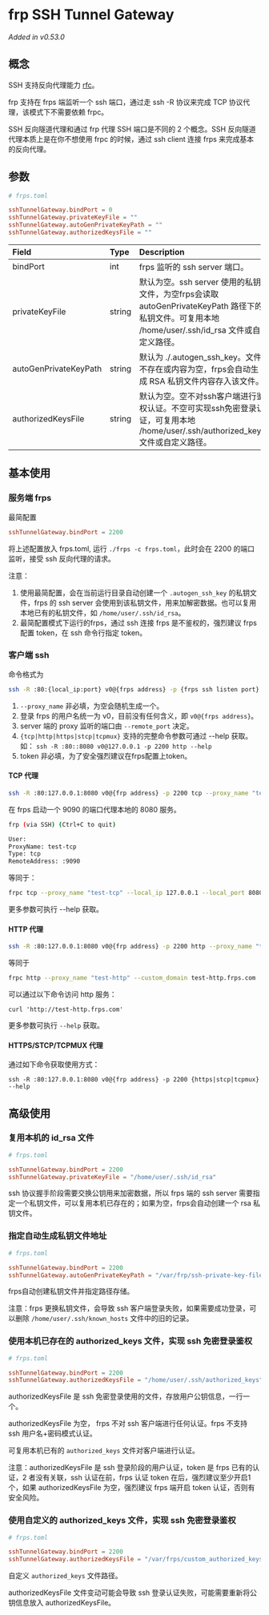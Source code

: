 # frp SSH Tunnel Gateway

*Added in v0.53.0*

## 概念

SSH 支持反向代理能力 [rfc](https://www.rfc-editor.org/rfc/rfc4254#page-16)。

frp 支持在 frps 端监听一个 ssh 端口，通过走 ssh -R 协议来完成 TCP 协议代理，该模式下不需要依赖 frpc。

SSH 反向隧道代理和通过 frp 代理 SSH 端口是不同的 2 个概念。SSH 反向隧道代理本质上是在你不想使用 frpc 的时候，通过 ssh client 连接 frps 来完成基本的反向代理。

## 参数

```toml
# frps.toml

sshTunnelGateway.bindPort = 0
sshTunnelGateway.privateKeyFile = ""
sshTunnelGateway.autoGenPrivateKeyPath = ""
sshTunnelGateway.authorizedKeysFile = ""
```

| Field | Type | Description | Required |
| :--- | :--- | :--- | :--- |
| bindPort| int | frps 监听的 ssh server 端口。| YES |
| privateKeyFile | string | 默认为空。ssh server 使用的私钥文件，为空frps会读取 autoGenPrivateKeyPath 路径下的私钥文件。可复用本地 /home/user/.ssh/id_rsa 文件或自定义路径。| No |
| autoGenPrivateKeyPath  | string |默认为 ./.autogen_ssh_key。文件不存在或内容为空，frps会自动生成 RSA 私钥文件内容存入该文件。|No|
| authorizedKeysFile  | string |默认为空。空不对ssh客户端进行鉴权认证。不空可实现ssh免密登录认证，可复用本地 /home/user/.ssh/authorized_keys 文件或自定义路径。| No |

## 基本使用

### 服务端 frps

最简配置

```toml
sshTunnelGateway.bindPort = 2200
```

将上述配置放入 frps.toml, 运行 `./frps -c frps.toml`，此时会在 2200 的端口监听，接受 ssh 反向代理的请求。

注意：
1. 使用最简配置，会在当前运行目录自动创建一个 `.autogen_ssh_key` 的私钥文件，frps 的 ssh server 会使用到该私钥文件，用来加解密数据。也可以复用本地已有的私钥文件，如 `/home/user/.ssh/id_rsa`。
2. 最简配置模式下运行的frps，通过 ssh 连接 frps 是不鉴权的，强烈建议 frps 配置 token，在 ssh 命令行指定 token。

### 客户端 ssh

命令格式为

```bash
ssh -R :80:{local_ip:port} v0@{frps address} -p {frps ssh listen port} {tcp|http|https|stcp|tcpmux} --remote_port {real remote port} --proxy_name {proxy_name} --token {frp token}

```

1. `--proxy_name` 非必填，为空会随机生成一个。
2. 登录 frps 的用户名统一为 v0，目前没有任何含义，即 `v0@{frps address}`。
3. server 端的 proxy 监听的端口由 `--remote_port` 决定。
4. `{tcp|http|https|stcp|tcpmux}` 支持的完整命令参数可通过 --help 获取。 如： `ssh -R :80::8080 v0@127.0.0.1 -p 2200 http --help`
5. token 非必填，为了安全强烈建议在frps配置上token。

####  TCP 代理

```bash
ssh -R :80:127.0.0.1:8080 v0@{frp address} -p 2200 tcp --proxy_name "test-tcp" --remote_port 9090
```

在 frps 启动一个 9090 的端口代理本地的 8080 服务。

```bash
frp (via SSH) (Ctrl+C to quit)

User: 
ProxyName: test-tcp
Type: tcp
RemoteAddress: :9090
```

等同于：

```bash
frpc tcp --proxy_name "test-tcp" --local_ip 127.0.0.1 --local_port 8080 --remote_port 9090
```

更多参数可执行 --help 获取。

####  HTTP 代理

```bash
ssh -R :80:127.0.0.1:8080 v0@{frp address} -p 2200 http --proxy_name "test-http"  --custom_domain test-http.frps.com 
```

等同于

```bash
frpc http --proxy_name "test-http" --custom_domain test-http.frps.com
```

可以通过以下命令访问 http 服务：

`curl 'http://test-http.frps.com'`

更多参数可执行 `--help` 获取。

#### HTTPS/STCP/TCPMUX 代理

通过如下命令获取使用方式：

`ssh -R :80:127.0.0.1:8080 v0@{frp address} -p 2200 {https|stcp|tcpmux} --help`

## 高级使用

### 复用本机的 id_rsa 文件

```toml
# frps.toml

sshTunnelGateway.bindPort = 2200
sshTunnelGateway.privateKeyFile = "/home/user/.ssh/id_rsa"
```

ssh 协议握手阶段需要交换公钥用来加密数据，所以 frps 端的 ssh server 需要指定一个私钥文件，可以复用本机已存在的；如果为空，frps会自动创建一个 rsa 私钥文件。

### 指定自动生成私钥文件地址

```toml
# frps.toml

sshTunnelGateway.bindPort = 2200
sshTunnelGateway.autoGenPrivateKeyPath = "/var/frp/ssh-private-key-file"
```

frps自动创建私钥文件并指定路径存储。

注意：frps 更换私钥文件，会导致 ssh 客户端登录失败，如果需要成功登录，可以删除 `/home/user/.ssh/known_hosts` 文件中的旧的记录。


### 使用本机已存在的 authorized_keys 文件，实现 ssh 免密登录鉴权

```toml
# frps.toml

sshTunnelGateway.bindPort = 2200
sshTunnelGateway.authorizedKeysFile = "/home/user/.ssh/authorized_keys"
```

authorizedKeysFile 是 ssh 免密登录使用的文件，存放用户公钥信息，一行一个。

authorizedKeysFile 为空， frps 不对 ssh 客户端进行任何认证。frps 不支持 ssh 用户名+密码模式认证。

可复用本机已有的 `authorized_keys` 文件对客户端进行认证。

注意：authorizedKeysFile 是 ssh 登录阶段的用户认证，token 是 frps 已有的认证，2 者没有关联，ssh 认证在前，frps 认证 token 在后，强烈建议至少开启1个，如果 authorizedKeysFile 为空，强烈建议 frps 端开启 token 认证，否则有安全风险。

### 使用自定义的 authorized_keys 文件，实现 ssh 免密登录鉴权

```toml
# frps.toml

sshTunnelGateway.bindPort = 2200
sshTunnelGateway.authorizedKeysFile = "/var/frps/custom_authorized_keys_file"
```

自定义 `authorized_keys` 文件路径。

authorizedKeysFile 文件变动可能会导致 ssh 登录认证失败，可能需要重新将公钥信息放入 authorizedKeysFile。
